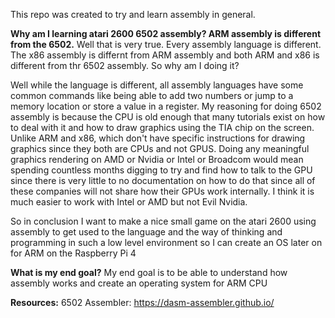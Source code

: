 This repo was created to try and learn assembly in general.

**Why am I learning atari 2600 6502 assembly? ARM assembly is different from the 6502.**
Well that is very true. Every assembly language is different. The x86 assembly is differnt from ARM assembly and both ARM and x86 is different from thr 6502 assembly. So why am I doing it?

Well while the language is different, all assembly languages have some common commands like being able to add two numbers or jump to a memory location or store a value in a register. My reasoning for doing 6502 assembly is because the CPU is old enough that many tutorials exist on how to deal with it and how to draw graphics using the TIA chip on the screen. Unlike ARM and x86, which don't have specific instructions for drawing graphics since they both are CPUs and not GPUS. Doing any meaningful graphics rendering on AMD or Nvidia or Intel or Broadcom would mean spending countless months digging to try and find how to talk to the GPU since there is very little to no documentation on how to do that since all of these companies will not share how their GPUs work internally. I think it is much easier to work with Intel or AMD but not Evil Nvidia.

So in conclusion I want to make a nice small game on the atari 2600 using assembly to get used to the language and the way of thinking and programming in such a low level environment so I can create an OS later on for ARM on the Raspberry Pi 4

**What is my end goal?**
My end goal is to be able to understand how assembly works and create an operating system for ARM CPU

**Resources:**
6502 Assembler: https://dasm-assembler.github.io/